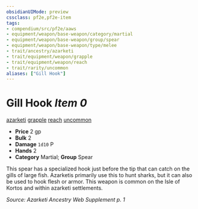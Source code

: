 ```yaml
---
obsidianUIMode: preview
cssclass: pf2e,pf2e-item
tags:
- compendium/src/pf2e/aaws
- equipment/weapon/base-weapon/category/martial
- equipment/weapon/base-weapon/group/spear
- equipment/weapon/base-weapon/type/melee 
- trait/ancestry/azarketi
- trait/equipment/weapon/grapple
- trait/equipment/weapon/reach
- trait/rarity/uncommon
aliases: ["Gill Hook"]
---
```

# Gill Hook *Item 0*  
[azarketi](azarketi-loag.md)  [grapple](rules/traits/grapple.md)  [reach](reach.md)  [uncommon](uncommon.md)  

- **Price** 2 gp
- **Bulk** 2
- **Damage** `1d10` P
- **Hands** 2
- **Category** Martial; **Group** Spear 

This spear has a specialized hook just before the tip that can catch on the gills of large fish. Azarketis primarily use this to hunt sharks, but it can also be used to hook flesh or armor. This weapon is common on the Isle of Kortos and within azarketi settlements.

*Source: Azarketi Ancestry Web Supplement p. 1*